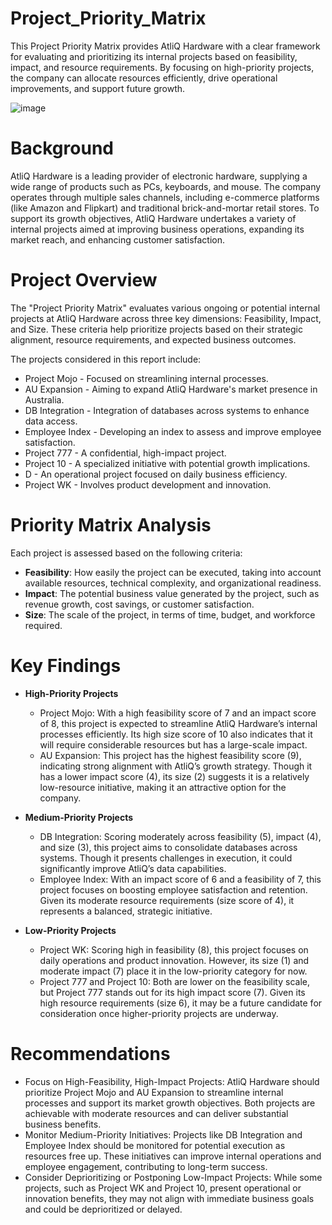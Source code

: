 # Project_Priority_Matrix
This Project Priority Matrix provides AtliQ Hardware with a clear framework for evaluating and prioritizing its internal projects based on feasibility, impact, and resource requirements. By focusing on high-priority projects, the company can allocate resources efficiently, drive operational improvements, and support future growth.

![image](https://github.com/user-attachments/assets/045320cd-197e-4732-b5ea-e5a138c109c0)


# Background
AtliQ Hardware is a leading provider of electronic hardware, supplying a wide range of products such as PCs, keyboards, and mouse. The company operates through multiple sales channels, including e-commerce platforms (like Amazon and Flipkart) and traditional brick-and-mortar retail stores. To support its growth objectives, AtliQ Hardware undertakes a variety of internal projects aimed at improving business operations, expanding its market reach, and enhancing customer satisfaction.

# Project Overview
The "Project Priority Matrix" evaluates various ongoing or potential internal projects at AtliQ Hardware across three key dimensions: Feasibility, Impact, and Size. These criteria help prioritize projects based on their strategic alignment, resource requirements, and expected business outcomes.

The projects considered in this report include:

- Project Mojo - Focused on streamlining internal processes.
- AU Expansion - Aiming to expand AtliQ Hardware's market presence in Australia.
- DB Integration - Integration of databases across systems to enhance data access.
- Employee Index - Developing an index to assess and improve employee satisfaction.
- Project 777 - A confidential, high-impact project.
- Project 10 - A specialized initiative with potential growth implications.
- D - An operational project focused on daily business efficiency.
- Project WK - Involves product development and innovation.

# Priority Matrix Analysis
Each project is assessed based on the following criteria:
- **Feasibility**: How easily the project can be executed, taking into account available resources, technical complexity, and organizational readiness.
- **Impact**: The potential business value generated by the project, such as revenue growth, cost savings, or customer satisfaction.
- **Size**: The scale of the project, in terms of time, budget, and workforce required.

# Key Findings
- **High-Priority Projects**
  - Project Mojo: With a high feasibility score of 7 and an impact score of 8, this project is expected to streamline AtliQ Hardware’s internal processes efficiently. Its high size score of 10 also indicates that it will require considerable resources but has a large-scale impact.
  - AU Expansion: This project has the highest feasibility score (9), indicating strong alignment with AtliQ’s growth strategy. Though it has a lower impact score (4), its size (2) suggests it is a relatively low-resource initiative, making it an attractive option for the company.

- **Medium-Priority Projects**
  - DB Integration: Scoring moderately across feasibility (5), impact (4), and size (3), this project aims to consolidate databases across systems. Though it presents challenges in execution, it could significantly improve AtliQ’s data capabilities.
  - Employee Index: With an impact score of 6 and a feasibility of 7, this project focuses on boosting employee satisfaction and retention. Given its moderate resource requirements (size score of 4), it represents a balanced, strategic initiative.

- **Low-Priority Projects**
  - Project WK: Scoring high in feasibility (8), this project focuses on daily operations and product innovation. However, its size (1) and moderate impact (7) place it in the low-priority category for now.
  - Project 777 and Project 10: Both are lower on the feasibility scale, but Project 777 stands out for its high impact score (7). Given its high resource requirements (size 6), it may be a future candidate for consideration once higher-priority projects are underway.
  
# Recommendations
- Focus on High-Feasibility, High-Impact Projects: AtliQ Hardware should prioritize Project Mojo and AU Expansion to streamline internal processes and support its market growth objectives. Both projects are achievable with moderate resources and can deliver substantial business benefits.
- Monitor Medium-Priority Initiatives: Projects like DB Integration and Employee Index should be monitored for potential execution as resources free up. These initiatives can improve internal operations and employee engagement, contributing to long-term success.
- Consider Deprioritizing or Postponing Low-Impact Projects: While some projects, such as Project WK and Project 10, present operational or innovation benefits, they may not align with immediate business goals and could be deprioritized or delayed.
